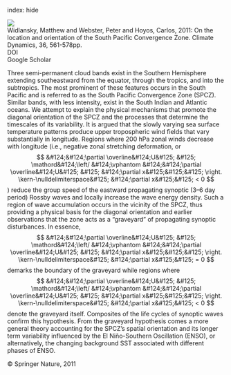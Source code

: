 index: hide

<div class="Citation">
    <div class="Citation-thumb CitationThumb-linked"  data-href="https://doi.org/10.1007/s00382-010-0871-6">
      <img src="https://static.claimspace.cloud/climate-study-static/refs/thumbs/14/Widlansky_et_al_2011-thumb.png" />
    </div>

  <div class="Citation-body">
    <div class="Citation-text">Widlansky, Matthew and Webster, Peter and Hoyos, Carlos, 2011: On the location and orientation of the South Pacific Convergence Zone. <span class="Article-journal">Climate Dynamics, </span><span class="Article-volume">36, </span>561-578pp.</div>
    <div class="Citation-links">
      <div class="CitationLink" data-href="https://doi.org/10.1007/s00382-010-0871-6">
        <div class="CitationLink-icon CitationLink-Doi"></div>
        <div class="CitationLink-text">DOI</div>
      </div>
      <div class="CitationLink" data-href="https://scholar.google.com/scholar?q=10.1007/s00382-010-0871-6">
        <div class="CitationLink-icon CitationLink-Scholar"></div>
        <div class="CitationLink-text">Google Scholar</div>
      </div>
    </div>
  </div>
</div>

Three semi-permanent cloud bands exist in the Southern Hemisphere extending southeastward from the equator, through the tropics, and into the subtropics. The most prominent of these features occurs in the South Pacific and is referred to as the South Pacific Convergence Zone (SPCZ). Similar bands, with less intensity, exist in the South Indian and Atlantic oceans. We attempt to explain the physical mechanisms that promote the diagonal orientation of the SPCZ and the processes that determine the timescales of its variability. It is argued that the slowly varying sea surface temperature patterns produce upper tropospheric wind fields that vary substantially in longitude. Regions where 200 hPa zonal winds decrease with longitude (i.e., negative zonal stretching deformation, or $$ &#124;&#124;\partial \overline&#124;U&#125; &#125; \mathord&#124;\left/ &#124;\vphantom &#124;&#124;\partial \overline&#124;U&#125; &#125; &#124;\partial x&#125;&#125;&#125; \right. \kern-\nulldelimiterspace&#125; &#124;\partial x&#125;&#125; < 0 $$) reduce the group speed of the eastward propagating synoptic (3–6 day period) Rossby waves and locally increase the wave energy density. Such a region of wave accumulation occurs in the vicinity of the SPCZ, thus providing a physical basis for the diagonal orientation and earlier observations that the zone acts as a “graveyard” of propagating synoptic disturbances. In essence, $$ &#124;&#124;\partial \overline&#124;U&#125; &#125; \mathord&#124;\left/ &#124;\vphantom &#124;&#124;\partial \overline&#124;U&#125; &#125; &#124;\partial x&#125;&#125;&#125; \right. \kern-\nulldelimiterspace&#125; &#124;\partial x&#125;&#125; = 0 $$ demarks the boundary of the graveyard while regions where $$ &#124;&#124;\partial \overline&#124;U&#125; &#125; \mathord&#124;\left/ &#124;\vphantom &#124;&#124;\partial \overline&#124;U&#125; &#125; &#124;\partial x&#125;&#125;&#125; \right. \kern-\nulldelimiterspace&#125; &#124;\partial x&#125;&#125; < 0 $$ denote the graveyard itself. Composites of the life cycles of synoptic waves confirm this hypothesis. From the graveyard hypothesis comes a more general theory accounting for the SPCZ’s spatial orientation and its longer term variability influenced by the El Niño-Southern Oscillation (ENSO), or alternatively, the changing background SST associated with different phases of ENSO.

<div class="Citation-copy">
&copy; Springer Nature, 2011
</div>
